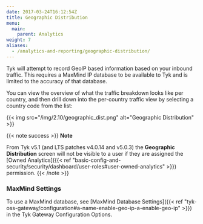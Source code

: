 ```yaml
---
date: 2017-03-24T16:12:54Z
title: Geographic Distribution
menu:
  main:
    parent: Analytics
weight: 7
aliases:
  - /analytics-and-reporting/geographic-distribution/
---
```


Tyk will attempt to record GeoIP based information based on your inbound traffic. This requires a MaxMind IP database to be available to Tyk and is limited to the accuracy of that database.

You can view the overview of what the traffic breakdown looks like per country, and then drill down into the per-country traffic view by selecting a country code from the list:

{{< img src="/img/2.10/geographic_dist.png" alt="Geographic Distribution" >}}

{{< note success >}}
**Note**

From Tyk v5.1 (and LTS patches v4.0.14 and v5.0.3) the <b>Geographic Distribution</b> screen will not be visible to a user if they are assigned the [Owned Analytics]({{< ref "basic-config-and-security/security/dashboard/user-roles#user-owned-analytics" >}}) permission.
{{< /note >}}

### MaxMind Settings

To use a MaxMind database, see [MaxMind Database Settings]({{< ref "tyk-oss-gateway/configuration#a-name-enable-geo-ip-a-enable-geo-ip" >}}) in the Tyk Gateway Configuration Options.

